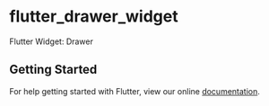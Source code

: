 # flutter_drawer_widget

Flutter Widget: Drawer

## Getting Started

For help getting started with Flutter, view our online
[documentation](https://flutter.io/).
